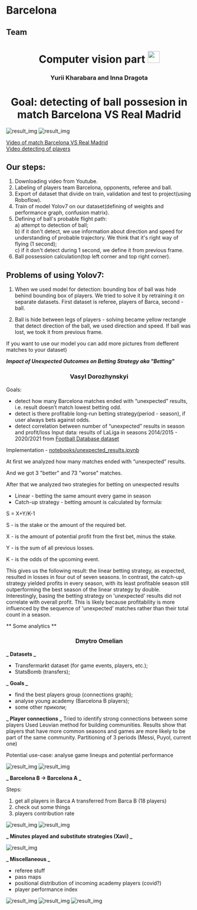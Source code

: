 # Barcelona

## Team

<h1 align="center">Computer vision part
<img src="https://github.com/blackcater/blackcater/raw/main/images/Hi.gif" height="32"/></h1>

<h3 align="center">Yurii Kharabara and Inna Dragota</h3>

<h1 align="center">Goal: detecting of ball possesion  in match Barcelona VS Real Madrid</h1>

<img src="yolo7\img\Example.png" alt="result_img">
<img src="yolo7\img\example_2.png" alt="result_img">

[Video of match Barcelona VS Real Madrid](https://drive.google.com/file/d/1OCz-WSO76S3x9s67sVTQTRpX2Xsltl22/view?usp=drive_link)<br>
[Video detecting of players](https://drive.google.com/file/d/1ZBJ6kvKmYimA1k17NF7uc55jQCRYUfLH/view?usp=drive_link)

<h2>Our steps:</h2>

1. Downloading video from Youtube.
2. Labeling of players team Barcelona, opponents, referee and ball.
3. Export of dataset that divide on train, validation and test to project(using Roboflow).
4. Train of model Yolov7 on our dataset(defining of weights and performance graph, confusion matrix).
5. Defining of ball's probable flight path: </br>
   a) attempt to detection of ball;</br>
   b) if it don't detect, we use information about direction and speed for understanding of probable trajectory. We think that it's right way of flying (1 second);</br>
   с) if it don't detect during 1 second, we define it from previous frame.
6. Ball possession calculation(top left corner and top right corner).

<h2>Problems of using Yolov7:</h2>

1. When we used model for detection: bounding box of ball was hide behind bounding box of players.
   We tried to solve it by retraining it on separate datasets. First dataset is referee, players of Barca, second - ball.

2. Ball is hide between legs of players - solving became yellow rectangle that detect direction of the ball,
   we used direction and speed. If ball was lost, we took it from previous frame.</br>

If you want to use our model you can add more pictures from defferent matches to your dataset)

**_Impact of Unexpected Outcomes on Betting Strategy aka "Betting"_**

<h3 align="center">Vasyl Dorozhynskyi</h3>

Goals:

- detect how many Barcelona matches ended with “unexpected” results, i.e. result doesn’t match lowest betting odd.
- detect is there profitable long-run betting strategy(period - season), if user always bets against odds.
- detect correlation between number of “unexpected” results in season and profit/loss
  Input data: results of LaLiga in seasons 2014/2015 - 2020/2021 from [Football Database dataset](https://www.kaggle.com/datasets/technika148/football-database)

Implementation - [notebooks/unexpected_results.ipynb](notebooks/unexpected_results.ipynb)

At first we analyzed how many matches ended with “unexpected” results.

And we got 3 "better" and 73 "worse" matches.

After that we analyzed two strategies for betting on unexpected results

- Linear - betting the same amount every game in season
- Catch-up strategy - betting amount is calculated by formula:

S = X+Y/K-1

S - is the stake or the amount of the required bet.

X - is the amount of potential profit from the first bet, minus the stake.

Y - is the sum of all previous losses.

K - is the odds of the upcoming event.

This gives us the following result:
the linear betting strategy, as expected, resulted in losses in four out of seven seasons. In contrast, the catch-up strategy yielded profits in every season, with its least profitable season still outperforming the best season of the linear strategy by double. Interestingly, basing the betting strategy on 'unexpected' results did not correlate with overall profit. This is likely because profitability is more influenced by the sequence of 'unexpected' matches rather than their total count in a season.

** Some analytics **

<h3 align="center">Dmytro Omelian</h3>

**_ Datasets _**

- Transfermarkt dataset (for game events, players, etc.);
- StatsBomb (transfers);

**_ Goals _**

- find the best players group (connections graph);
- analyse young academy (Barcelona B players);
- some other приколи;

**_ Player connections _**
Tried to identify strong connections between some players
Used Leuvian method for building communities.
Results show that players that have more common seasons and games are more likely to be part of the same community. Partitioning of 3 periods (Messi, Puyol, current one)

Potential use-case: analyse game lineups and potential performance

<img src="data\image1.jpeg" alt="result_img">
<img src="data\image2.jpeg" alt="result_img">

**_ Barcelona B -> Barcelona A _**

Steps:

1. get all players in Barca A transferred from Barca B (18 players)
2. check out some things
3. players contribution rate

<img src="data\image3_1.png" alt="result_img">
<img src="data\image3_2.jpeg" alt="result_img">

**_ Minutes played and substitute strategies (Xavi) _**

<img src="data\image4.jpeg" alt="result_img">

**_ Miscellaneous _**

- referee stuff
- pass maps
- positional distribution of incoming academy players (covid?)
- player performance index

<img src="data\image5_1.png" alt="result_img">
<img src="data\image5_2.jpeg" alt="result_img">
<img src="data\image5_3.png" alt="result_img">
